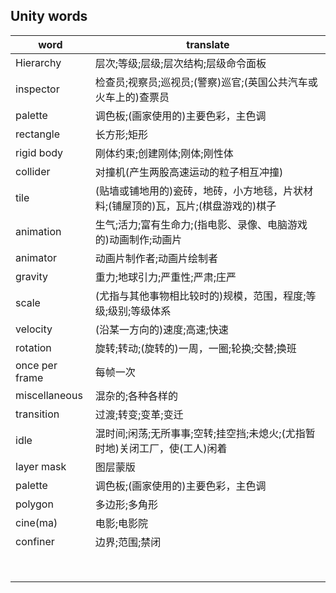 ## Unity words

| word           | translate                                                    |
| -------------- | ------------------------------------------------------------ |
| Hierarchy      | 层次;等级;层级;层次结构;层级命令面板                         |
| inspector      | 检查员;视察员;巡视员;(警察)巡官;(英国公共汽车或火车上的)查票员 |
| palette        | 调色板;(画家使用的)主要色彩，主色调                          |
| rectangle      | 长方形;矩形                                                  |
| rigid body     | 刚体约束;创建刚体;刚体;刚性体                                |
| collider       | 对撞机(产生两股高速运动的粒子相互冲撞)                       |
| tile           | (贴墙或铺地用的)瓷砖，地砖，小方地毯，片状材料;(铺屋顶的)瓦，瓦片;(棋盘游戏的)棋子 |
| animation      | 生气;活力;富有生命力;(指电影、录像、电脑游戏的)动画制作;动画片 |
| animator       | 动画片制作者;动画片绘制者                                    |
| gravity        | 重力;地球引力;严重性;严肃;庄严                               |
| scale          | (尤指与其他事物相比较时的)规模，范围，程度;等级;级别;等级体系 |
| velocity       | (沿某一方向的)速度;高速;快速                                 |
| rotation       | 旋转;转动;(旋转的)一周，一圈;轮换;交替;换班                  |
| once per frame | 每帧一次                                                     |
| miscellaneous  | 混杂的;各种各样的                                            |
| transition     | 过渡;转变;变革;变迁                                          |
| idle           | 混时间;闲荡;无所事事;空转;挂空挡;未熄火;(尤指暂时地)关闭工厂，使(工人)闲着 |
| layer mask     | 图层蒙版                                                     |
| palette        | 调色板;(画家使用的)主要色彩，主色调                          |
| polygon        | 多边形;多角形                                                |
| cine(ma)       | 电影;电影院                                                  |
| confiner       | 边界;范围;禁闭                                               |
|                |                                                              |
|                |                                                              |
|                |                                                              |
|                |                                                              |
|                |                                                              |
|                |                                                              |
|                |                                                              |
|                |                                                              |



